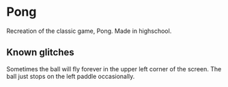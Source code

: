 # Pong
Recreation of the classic game, Pong.
Made in highschool. 

## Known glitches
Sometimes the ball will fly forever in the upper left corner of the screen.
The ball just stops on the left paddle occasionally.
